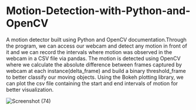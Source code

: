 # Motion-Detection-with-Python-and-OpenCV

A motion detector built using Python and OpenCV documentation.Through the program, we can access our webcam and detect any motion in front of it and we can record the intervals 
where motion was observed in the webcam in a CSV file via pandas. The motion is detected using OpenCV where we calculate the absolute difference between frames captured by webcam at each instance(delta_frame) and build a binary threshold_frame to better classify our moving objects.
Using the  Bokeh plotting library, we can plot the csv file containing the start and end intervals of motion for better visualization.

![Screenshot (74)](https://user-images.githubusercontent.com/72685315/152538286-88b1534c-ae2e-4f53-8734-85a7602b823d.png)

